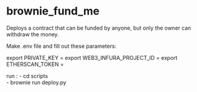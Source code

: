 # brownie_fund_me

Deploys a contract that can be funded by anyone, but only the owner can withdraw the money.


Make .env file and fill out these parameters:

export PRIVATE_KEY =
export WEB3_INFURA_PROJECT_ID =
export ETHERSCAN_TOKEN =


run : 
    - cd scripts    
    - brownie run deploy.py

